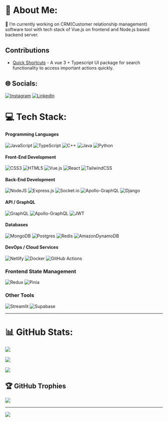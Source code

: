 # 💫 About Me:
🔭 I’m currently working on CRM(Customer relationship management) software tool with tech stack of Vue.js on frontend and Node.js based backend server.

## Contributions
- [Quick Shortcuts](https://www.npmjs.com/package/quick-shortcuts) - A vue 3 + Typescript UI package for search functionality to access important actions quickly.

## 🌐 Socials:
[![Instagram](https://img.shields.io/badge/Instagram-%23E4405F.svg?logo=Instagram&logoColor=white)](https://instagram.com/__captain785__) [![LinkedIn](https://img.shields.io/badge/LinkedIn-%230077B5.svg?logo=linkedin&logoColor=white)](https://linkedin.com/in/captain785) 

# 💻 Tech Stack:
#### Programming Languages
![JavaScript](https://img.shields.io/badge/javascript-%23323330.svg?style=plastic&logo=javascript&logoColor=%23F7DF1E) 
![TypeScript](https://img.shields.io/badge/typescript-%23007ACC.svg?style=plastic&logo=typescript&logoColor=white) 
![C++](https://img.shields.io/badge/c++-%2300599C.svg?style=plastic&logo=c%2B%2B&logoColor=white) 
![Java](https://img.shields.io/badge/java-%23ED8B00.svg?style=plastic&logo=openjdk&logoColor=white) 
![Python](https://img.shields.io/badge/python-3670A0?style=plastic&logo=python&logoColor=ffdd54) 

#### Front-End Development
![CSS3](https://img.shields.io/badge/css3-%231572B6.svg?style=plastic&logo=css3&logoColor=white) 
![HTML5](https://img.shields.io/badge/html5-%23E34F26.svg?style=plastic&logo=html5&logoColor=white) 
![Vue.js](https://img.shields.io/badge/vue.js-%2335495e.svg?style=plastic&logo=vuedotjs&logoColor=%234FC08D) 
![React](https://img.shields.io/badge/react-%2320232a.svg?style=plastic&logo=react&logoColor=%2361DAFB) 
![TailwindCSS](https://img.shields.io/badge/tailwindcss-%2338B2AC.svg?style=plastic&logo=tailwind-css&logoColor=white) 

#### Back-End Development
![NodeJS](https://img.shields.io/badge/node.js-6DA55F?style=plastic&logo=node.js&logoColor=white) 
![Express.js](https://img.shields.io/badge/express.js-%23404d59.svg?style=plastic&logo=express&logoColor=%2361DAFB)
![Socket.io](https://img.shields.io/badge/Socket.io-black?style=plastic&logo=socket.io&badgeColor=010101) 
![Apollo-GraphQL](https://img.shields.io/badge/-ApolloGraphQL-311C87?style=plastic&logo=apollo-graphql)
![Django](https://img.shields.io/badge/django-%23092E20.svg?style=plastic&logo=django&logoColor=white) 

#### API / GraphQL
![GraphQL](https://img.shields.io/badge/-GraphQL-E10098?style=plastic&logo=graphql&logoColor=white) 
![Apollo-GraphQL](https://img.shields.io/badge/-ApolloGraphQL-311C87?style=plastic&logo=apollo-graphql) 
![JWT](https://img.shields.io/badge/JWT-black?style=plastic&logo=JSON%20web%20tokens) 

#### Databases
![MongoDB](https://img.shields.io/badge/MongoDB-%234ea94b.svg?style=plastic&logo=mongodb&logoColor=white) 
![Postgres](https://img.shields.io/badge/postgres-%23316192.svg?style=plastic&logo=postgresql&logoColor=white)
![Redis](https://img.shields.io/badge/redis-%23DD0031.svg?style=plastic&logo=redis&logoColor=white) 
![AmazonDynamoDB](https://img.shields.io/badge/Amazon%20DynamoDB-4053D6?style=plastic&logo=Amazon%20DynamoDB&logoColor=white)

#### DevOps / Cloud Services 
![Netlify](https://img.shields.io/badge/netlify-%23000000.svg?style=plastic&logo=netlify&logoColor=#00C7B7) 
![Docker](https://img.shields.io/badge/docker-%230db7ed.svg?style=plastic&logo=docker&logoColor=white) 
![GitHub Actions](https://img.shields.io/badge/github%20actions-%232671E5.svg?style=plastic&logo=githubactions&logoColor=white) 
 
### Frontend State Management
![Redux](https://img.shields.io/badge/redux-%23593d88.svg?style=plastic&logo=redux&logoColor=white) 
![Pinia](https://img.shields.io/badge/pinia-%23593d88.svg?style=plastic&logo=vuedotjs&logoColor=white) 

### Other Tools
![Streamlit](https://img.shields.io/badge/Streamlit-%23FE4B4B.svg?style=plastic&logo=streamlit&logoColor=white) 
![Supabase](https://img.shields.io/badge/Supabase-3ECF8E?style=plastic&logo=supabase&logoColor=white)

---
# 📊 GitHub Stats:
![](https://github-readme-stats.vercel.app/api?username=captain785&theme=onedark&hide_border=false&include_all_commits=true&count_private=true) <br><br>
![](https://github-readme-streak-stats.herokuapp.com/?user=captain785&theme=onedark&hide_border=false) <br><br>
![](https://github-readme-stats.vercel.app/api/top-langs/?username=captain785&theme=onedark&hide_border=false&include_all_commits=true&count_private=true&layout=compact)

## 🏆 GitHub Trophies
![](https://github-profile-trophy.vercel.app/?username=captain785&theme=onedark&no-frame=false&no-bg=false&margin-w=4)

---
[![](https://visitcount.itsvg.in/api?id=captain785&icon=5&color=13)](https://visitcount.itsvg.in)

<!-- Proudly created with GPRM ( https://gprm.itsvg.in ) -->
